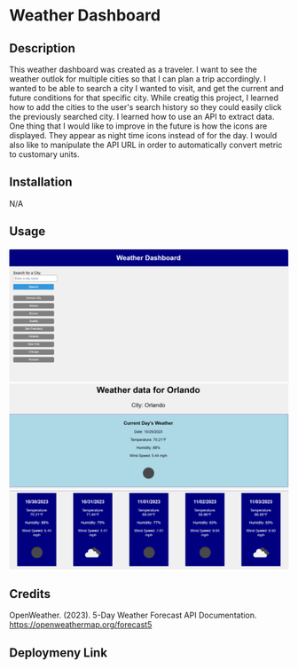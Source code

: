 # Weather Dashboard

## Description
This weather dashboard was created as a traveler. I want to see the weather outlok for multiple cities so that I can plan a trip accordingly. I wanted to be able to search a city I wanted to visit, and get the current and future conditions for that specific city. While creatig this project, I learned how to add the cities to the user's search history so they could easily click the previously searched city. I learned how to use an API to extract data. One thing that I would like to improve in the future is how the icons are displayed. They appear as night time icons instead of for the day. I would also like to manipulate the API URL in order to automatically convert metric to customary units. 

## Installation
N/A

## Usage

![alt text](./assets/images/Screenshot%202023-10-29%20223549.png)
![alt text](./assets/images/Screenshot%202023-10-29%20223702.png)
![alt text](./assets/images/Screenshot%202023-10-29%20223734.png)

## Credits
OpenWeather. (2023). 5-Day Weather Forecast API Documentation. https://openweathermap.org/forecast5

## Deploymeny Link

